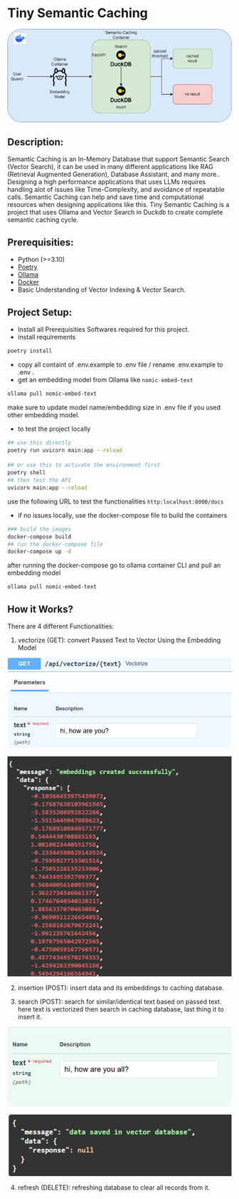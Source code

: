# Tiny Semantic Caching

![](assets/imgs/semantic-caching.png)

## Description:

Semantic Caching is an In-Memory Database that support Semantic Search (Vector Search), it can be used in many different applications like RAG (Retrieval Augmented Generation), Database Assistant, and many more..
Designing a high performance applications that uses LLMs requires handling alot of issues like Time-Complexity, and avoidance of repeatable calls.
Semantic Caching can help and save time and computational resources when designing applications like this.
Tiny Semantic Caching is a project that uses Ollama and Vector Search in Duckdb to create complete semantic caching cycle.

## Prerequisities:

- Python (>=3.10)
- [Poetry](https://python-poetry.org/)
- [Ollama](https://ollama.com/)
- [Docker](https://www.docker.com/)
- Basic Understanding of Vector Indexing & Vector Search.

## Project Setup:

- Install all Prerequisities Softwares required for this project.
- install requirements

```bash
poetry install
```

- copy all containt of .env.example to .env file / rename .env.example to .env .
- get an embedding model from Ollama like `nomic-embed-text`
```bash
ollama pull nomic-embed-text
```
make sure to update model name/embedding size in .env file if you used other embedding model.

- to test the project locally
```bash
## use this directly
poetry run uvicorn main:app --reload

## or use this to activate the environment first
poetry shell
## then test the API
uvicorn main:app --reload
```
use the following URL to test the functionalities `http:localhost:8000/docs`

- if no issues locally, use the docker-compose file to build the containers
```bash
### build the images
docker-compose build
## run the docker-compose file
docker-compose up -d
```
after running the docker-compose go to ollama container CLI and pull an embedding model
```bash
ollama pull nomic-embed-text
```

## How it Works?

There are 4 different Functionalities:

1. vectorize (GET):
convert Passed Text to Vector Using the Embedding Model

![](assets/imgs/1.PNG)

![](assets/imgs/2.PNG)

2. insertion (POST):
insert data and its embeddings to caching database.

3. search (POST):
search for similar/identical text based on passed text.
here text is vectorized then search in caching database, last thing it to insert it.

![](assets/imgs/3.PNG)

![](assets/imgs/4.PNG)

4. refresh (DELETE):
refreshing database to clear all records from it.